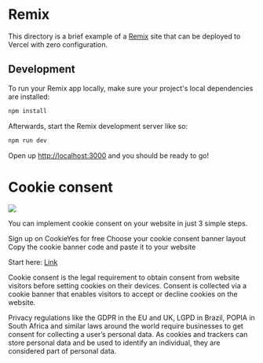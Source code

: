 # Remix

This directory is a brief example of a [Remix](https://remix.run/docs) site that can be deployed to Vercel with zero configuration.

## Development

To run your Remix app locally, make sure your project's local dependencies are installed:

```sh
npm install
```

Afterwards, start the Remix development server like so:

```sh
npm run dev
```

Open up [http://localhost:3000](http://localhost:3000) and you should be ready to go!


# Cookie consent

<img src="https://www.cookieyes.com/wp-content/themes/cookieyes-new/assets/images/home-page/tab1.svg" />

You can implement cookie consent on your website in just 3 simple steps.

Sign up on CookieYes for free
Choose your cookie consent banner layout
Copy the cookie banner code and paste it to your website

Start here: <a href="https://gr3f.co/c/60900/bi0KP">Link</a>

Cookie consent is the legal requirement to obtain consent from website visitors before setting cookies on their devices. Consent is collected via a cookie banner that enables visitors to accept or decline cookies on the website.

Privacy regulations like the GDPR in the EU and UK, LGPD in Brazil, POPIA in South Africa and similar laws around the world require businesses to get consent for collecting a user’s personal data. As cookies and trackers can store personal data and be used to identify an individual, they are considered part of personal data.

